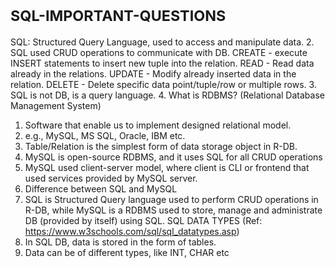 # <SUB>SQL-IMPORTANT-QUESTIONS</SUB>
SQL: Structured Query Language, used to access and manipulate data.
2. SQL used CRUD operations to communicate with DB.
  CREATE - execute INSERT statements to insert new tuple into the relation.
  READ - Read data already in the relations.
  UPDATE - Modify already inserted data in the relation.
  DELETE - Delete specific data point/tuple/row or multiple rows.
3. SQL is not DB, is a query language.
4. What is RDBMS? (Relational Database Management System)
1. Software that enable us to implement designed relational model.
2. e.g., MySQL, MS SQL, Oracle, IBM etc.
3. Table/Relation is the simplest form of data storage object in R-DB.
4. MySQL is open-source RDBMS, and it uses SQL for all CRUD operations
5. MySQL used client-server model, where client is CLI or frontend that used services provided by MySQL server.
6. Difference between SQL and MySQL
1. SQL is Structured Query language used to perform CRUD operations in R-DB, while MySQL is a RDBMS used to
store, manage and administrate DB (provided by itself) using SQL.
SQL DATA TYPES (Ref: https://www.w3schools.com/sql/sql_datatypes.asp)
1. In SQL DB, data is stored in the form of tables.
2. Data can be of different types, like INT, CHAR etc
